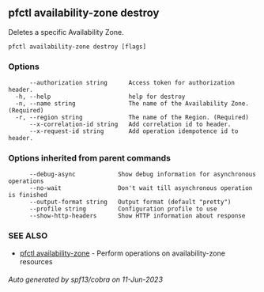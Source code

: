 ## pfctl availability-zone destroy

Deletes a specific Availability Zone.

```
pfctl availability-zone destroy [flags]
```

### Options

```
      --authorization string      Access token for authorization header.
  -h, --help                      help for destroy
  -n, --name string               The name of the Availability Zone. (Required)
  -r, --region string             The name of the Region. (Required)
      --x-correlation-id string   Add correlation id to header.
      --x-request-id string       Add operation idempotence id to header.
```

### Options inherited from parent commands

```
      --debug-async            Show debug information for asynchronous operations
      --no-wait                Don't wait till asynchronous operation is finished
      --output-format string   Output format (default "pretty")
      --profile string         Configuration profile to use
      --show-http-headers      Show HTTP information about response
```

### SEE ALSO

* [pfctl availability-zone](pfctl_availability-zone.md)	 - Perform operations on availability-zone resources

###### Auto generated by spf13/cobra on 11-Jun-2023
